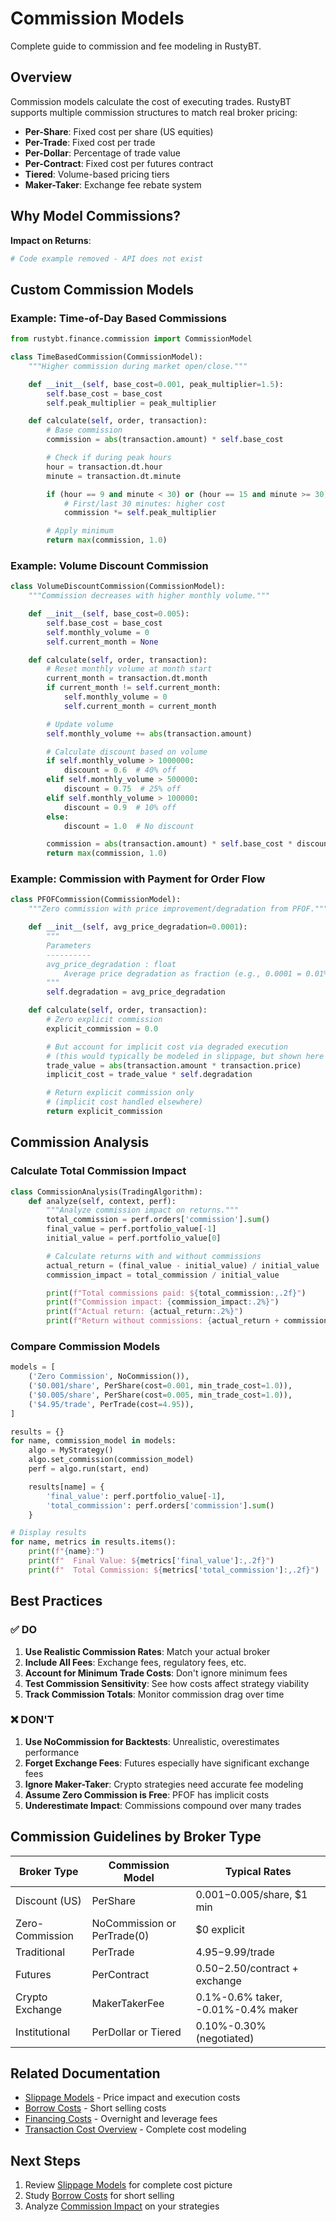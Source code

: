 # Commission Models

Complete guide to commission and fee modeling in RustyBT.

## Overview

Commission models calculate the cost of executing trades. RustyBT supports multiple commission structures to match real broker pricing:

- **Per-Share**: Fixed cost per share (US equities)
- **Per-Trade**: Fixed cost per trade
- **Per-Dollar**: Percentage of trade value
- **Per-Contract**: Fixed cost per futures contract
- **Tiered**: Volume-based pricing tiers
- **Maker-Taker**: Exchange fee rebate system

## Why Model Commissions?

**Impact on Returns**:
```python
# Code example removed - API does not exist
```

## Custom Commission Models

### Example: Time-of-Day Based Commissions

```python
from rustybt.finance.commission import CommissionModel

class TimeBasedCommission(CommissionModel):
    """Higher commission during market open/close."""

    def __init__(self, base_cost=0.001, peak_multiplier=1.5):
        self.base_cost = base_cost
        self.peak_multiplier = peak_multiplier

    def calculate(self, order, transaction):
        # Base commission
        commission = abs(transaction.amount) * self.base_cost

        # Check if during peak hours
        hour = transaction.dt.hour
        minute = transaction.dt.minute

        if (hour == 9 and minute < 30) or (hour == 15 and minute >= 30):
            # First/last 30 minutes: higher cost
            commission *= self.peak_multiplier

        # Apply minimum
        return max(commission, 1.0)
```

### Example: Volume Discount Commission

```python
class VolumeDiscountCommission(CommissionModel):
    """Commission decreases with higher monthly volume."""

    def __init__(self, base_cost=0.005):
        self.base_cost = base_cost
        self.monthly_volume = 0
        self.current_month = None

    def calculate(self, order, transaction):
        # Reset monthly volume at month start
        current_month = transaction.dt.month
        if current_month != self.current_month:
            self.monthly_volume = 0
            self.current_month = current_month

        # Update volume
        self.monthly_volume += abs(transaction.amount)

        # Calculate discount based on volume
        if self.monthly_volume > 1000000:
            discount = 0.6  # 40% off
        elif self.monthly_volume > 500000:
            discount = 0.75  # 25% off
        elif self.monthly_volume > 100000:
            discount = 0.9  # 10% off
        else:
            discount = 1.0  # No discount

        commission = abs(transaction.amount) * self.base_cost * discount
        return max(commission, 1.0)
```

### Example: Commission with Payment for Order Flow

```python
class PFOFCommission(CommissionModel):
    """Zero commission with price improvement/degradation from PFOF."""

    def __init__(self, avg_price_degradation=0.0001):
        """
        Parameters
        ----------
        avg_price_degradation : float
            Average price degradation as fraction (e.g., 0.0001 = 0.01%)
        """
        self.degradation = avg_price_degradation

    def calculate(self, order, transaction):
        # Zero explicit commission
        explicit_commission = 0.0

        # But account for implicit cost via degraded execution
        # (this would typically be modeled in slippage, but shown here for illustration)
        trade_value = abs(transaction.amount * transaction.price)
        implicit_cost = trade_value * self.degradation

        # Return explicit commission only
        # (implicit cost handled elsewhere)
        return explicit_commission
```

## Commission Analysis

### Calculate Total Commission Impact

```python
class CommissionAnalysis(TradingAlgorithm):
    def analyze(self, context, perf):
        """Analyze commission impact on returns."""
        total_commission = perf.orders['commission'].sum()
        final_value = perf.portfolio_value[-1]
        initial_value = perf.portfolio_value[0]

        # Calculate returns with and without commissions
        actual_return = (final_value - initial_value) / initial_value
        commission_impact = total_commission / initial_value

        print(f"Total commissions paid: ${total_commission:,.2f}")
        print(f"Commission impact: {commission_impact:.2%}")
        print(f"Actual return: {actual_return:.2%}")
        print(f"Return without commissions: {actual_return + commission_impact:.2%}")
```

### Compare Commission Models

```python
models = [
    ('Zero Commission', NoCommission()),
    ('$0.001/share', PerShare(cost=0.001, min_trade_cost=1.0)),
    ('$0.005/share', PerShare(cost=0.005, min_trade_cost=1.0)),
    ('$4.95/trade', PerTrade(cost=4.95)),
]

results = {}
for name, commission_model in models:
    algo = MyStrategy()
    algo.set_commission(commission_model)
    perf = algo.run(start, end)

    results[name] = {
        'final_value': perf.portfolio_value[-1],
        'total_commission': perf.orders['commission'].sum()
    }

# Display results
for name, metrics in results.items():
    print(f"{name}:")
    print(f"  Final Value: ${metrics['final_value']:,.2f}")
    print(f"  Total Commission: ${metrics['total_commission']:,.2f}")
```

## Best Practices

### ✅ DO

1. **Use Realistic Commission Rates**: Match your actual broker
2. **Include All Fees**: Exchange fees, regulatory fees, etc.
3. **Account for Minimum Trade Costs**: Don't ignore minimum fees
4. **Test Commission Sensitivity**: See how costs affect strategy viability
5. **Track Commission Totals**: Monitor commission drag over time

### ❌ DON'T

1. **Use NoCommission for Backtests**: Unrealistic, overestimates performance
2. **Forget Exchange Fees**: Futures especially have significant exchange fees
3. **Ignore Maker-Taker**: Crypto strategies need accurate fee modeling
4. **Assume Zero Commission is Free**: PFOF has implicit costs
5. **Underestimate Impact**: Commissions compound over many trades

## Commission Guidelines by Broker Type

| Broker Type | Commission Model | Typical Rates |
|-------------|------------------|---------------|
| Discount (US) | PerShare | $0.001-$0.005/share, $1 min |
| Zero-Commission | NoCommission or PerTrade(0) | $0 explicit |
| Traditional | PerTrade | $4.95-$9.99/trade |
| Futures | PerContract | $0.50-$2.50/contract + exchange |
| Crypto Exchange | MakerTakerFee | 0.1%-0.6% taker, -0.01%-0.4% maker |
| Institutional | PerDollar or Tiered | 0.10%-0.30% (negotiated) |

## Related Documentation

- [Slippage Models](slippage.md) - Price impact and execution costs
- [Borrow Costs](borrow-costs.md) - Short selling costs
- [Financing Costs](financing.md) - Overnight and leverage fees
- [Transaction Cost Overview](README.md) - Complete cost modeling

## Next Steps

1. Review [Slippage Models](slippage.md) for complete cost picture
2. Study [Borrow Costs](borrow-costs.md) for short selling
3. Analyze [Commission Impact](../workflows/examples.md) on your strategies
